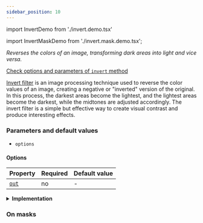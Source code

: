```yaml
---
sidebar_position: 10
---
```


import InvertDemo from './invert.demo.tsx'

import InvertMaskDemo from './invert.mask.demo.tsx';

_Reverses the colors of an image, transforming dark areas into light and vice versa._

[Check options and parameters of `invert` method](https://image-js.github.io/image-js-typescript/classes/Image.html#invert 'github.io link')

[Invert filter](<https://en.wikipedia.org/wiki/Negative_(photography)> 'wikipedia link on negative filtering') is an image processing technique used to reverse the color values of an image, creating a negative or "inverted" version of the original. In this process, the darkest areas become the lightest, and the lightest areas become the darkest, while the midtones are adjusted accordingly. The invert filter is a simple but effective way to create visual contrast and produce interesting effects.

<InvertDemo />

### Parameters and default values

- `options`

#### Options

| Property                                                                                  | Required | Default value |
| ----------------------------------------------------------------------------------------- | -------- | ------------- |
| [`out`](https://image-js.github.io/image-js-typescript/interfaces/InvertOptions.html#out) | no       | -             |

<details>
<summary><b>Implementation</b>
</summary>

Here's how invert filter is implemented in ImageJS:

_Pixel Transformation_: For each pixel in the image, the inversion filter transforms its color [intensity](../../Glossary.md#intensity 'glossary link on intensity') value. The new intensity value is calculated using the formula:

$$New Intensity = Max Intensity - Original Intensity$$

Where $$Max Intensity$$ is the maximum possible intensity value for the color channel.

:::warning
ImageJS uses components to calculate each pixel value and leaves alpha channel unchanged. For more information about channels and components visit [this link](../../Useful%20tips/Channel%20vs%20component.md).
:::

</details>

### On masks

<InvertMaskDemo />
